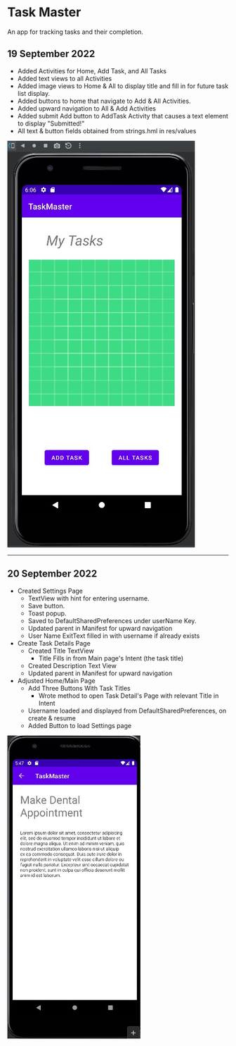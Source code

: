 # Task Master

An app for tracking tasks and their completion.

## 19 September 2022
- Added Activities for Home, Add Task, and All Tasks
- Added text views to all Activities
- Added image views to Home & All to display title and fill in for future task list display.
- Added buttons to home that navigate to Add & All Activities.
- Added upward navigation to All & Add Activities
- Added submit Add button to AddTask Activity that causes a text element to display "Submitted!"
- All text & button fields obtained from strings.hml in res/values

![Home Page Screenshot](./screenshots/homepage.jpg)

---

## 20 September 2022
- Created Settings Page
  - TextView with hint for entering username. 
  - Save button. 
  - Toast popup.
  - Saved to DefaultSharedPreferences under userName Key.
  - Updated parent in Manifest for upward navigation
  - User Name ExitText filled in with username if already exists
- Create Task Details Page
  - Created Title TextView
    - Title Fills in from Main page's Intent (the task title)
  - Created Description Text View
  - Updated parent in Manifest for upward navigation
- Adjusted Home/Main Page
  - Add Three Buttons With Task Titles
    - Wrote method to open Task Detail's Page with relevant Title in Intent
  - Username loaded and displayed from DefaultSharedPreferences, on create & resume
  - Added Button to load Settings page

![Task Details Screenshot](./screenshots/task-details.jpg)